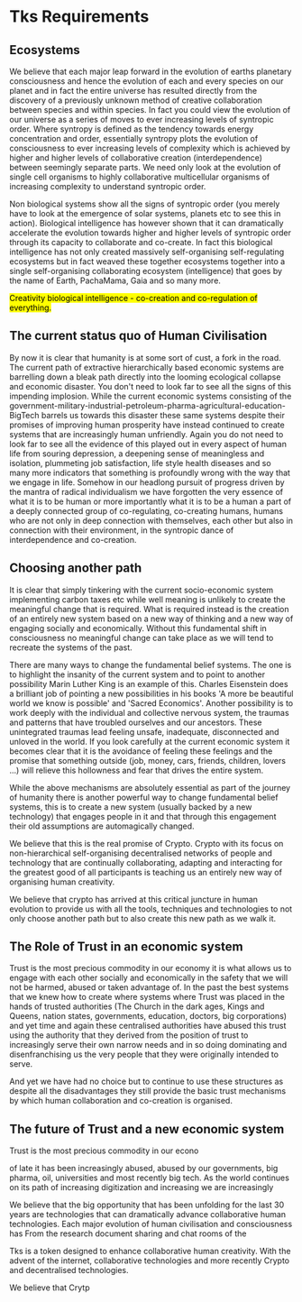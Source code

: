 <!-- cSpell.language:en-GB -->
# Tks Requirements

## Ecosystems

We believe that each major leap forward in the evolution of earths planetary consciousness and hence the evolution of each and every species on our planet and in fact the entire universe has resulted directly from the discovery of a previously unknown method of creative collaboration between species and within species. In fact you could view the evolution of our universe as a series of moves to ever increasing levels of syntropic order. Where syntropy is defined as the tendency towards energy concentration and order, essentially syntropy plots the evolution of consciousness to ever increasing levels of complexity which is achieved by higher and higher levels of collaborative creation (interdependence) between seemingly separate parts.
We need only look at the evolution of single cell organisms to highly collaborative multicellular organisms of increasing complexity to understand syntropic order.

Non biological systems show all the signs of syntropic order (you merely have to look at the emergence of solar systems, planets etc to see this in action). Biological intelligence has however shown that it can dramatically accelerate the evolution towards higher and higher levels of syntropic order through its capacity to collaborate and co-create. In fact this biological intelligence has not only created massively self-organising self-regulating ecosystems but in fact weaved these together ecosystems together into a single self-organising collaborating ecosystem (intelligence) that goes by the name of Earth, PachaMama, Gaia and so many more.

<mark>Creativity biological intelligence - co-creation and co-regulation of everything.</mark>

## The current status quo of Human Civilisation

By now it is clear that humanity is at some sort of cust, a fork in the road. The current path of extractive hierarchically based economic systems are barrelling down a bleak path directly into the looming ecological collapse and economic disaster. You don't need to look far to see all the signs of this impending implosion.
While the current economic systems consisting of the government-military-industrial-petroleum-pharma-agricultural-education-BigTech barrels us towards this disaster these same systems despite their promises of improving human prosperity have instead continued to create systems that are increasingly human unfriendly. Again you do not need to look far to see all the evidence of this played out in every aspect of human life from souring depression, a deepening sense of meaningless and isolation, plummeting job satisfaction, life style health diseases and so many more indicators that something is profoundly wrong with the way that we engage in life.
Somehow in our headlong pursuit of progress driven by the mantra of radical individualism we have forgotten the very essence of what it is to be human or more importantly what it is to be a human a part of a deeply connected group of co-regulating, co-creating humans, humans who are not only in deep connection with themselves, each other but also in connection with their environment, in the syntropic dance of interdependence and co-creation.

## Choosing another path

It is clear that simply tinkering with the current socio-economic system implementing carbon taxes etc while well meaning is unlikely to create the meaningful change that is required. What is required instead is the creation of an entirely new system based on a new way of thinking and a new way of engaging socially and economically. Without this fundamental shift in consciousness no meaningful change can take place as we will tend to recreate the systems of the past.

There are many ways to change the fundamental belief systems.
The one is to highlight the insanity of the current system and to point to another possibility Marin Luther King is an example of this. Charles Eisenstein does a brilliant job of pointing a new possibilities in his books 'A more be beautiful world we know is possible' and 'Sacred Economics'.
Another possibility is to work deeply with the individual and collective nervous system, the traumas and patterns that have troubled ourselves and our ancestors. These unintegrated traumas lead feeling unsafe, inadequate, disconnected and unloved in the world. If you look carefully at the current economic system it becomes clear that it is the avoidance of feeling these feelings and the promise that something outside (job, money, cars, friends, children, lovers ...) will relieve this hollowness and fear that drives the entire system.

While the above mechanisms are absolutely essential as part of the journey of humanity there is another powerful way to change fundamental belief systems, this is to create a new system (usually backed by a new technology) that engages people in it and that through this engagement their old assumptions are automagically changed.

We believe that this is the real promise of Crypto. Crypto with its focus on non-hierarchical self-organising decentralised networks of people and technology that are continually collaborating, adapting and interacting for the greatest good of all participants is teaching us an entirely new way of organising human creativity.

We believe that crypto has arrived at this critical juncture in human evolution to provide us with all the tools, techniques and technologies to not only choose another path but to also create this new path as we walk it.

## The Role of Trust in an economic system

Trust is the most precious commodity in our economy it is what allows us to engage with each other socially and economically in the safety that we will not be harmed, abused or taken advantage of. In the past the best systems that we knew how to create where systems where Trust was placed in the hands of trusted authorities (The Church in the dark ages, Kings and Queens, nation states, governments, education, doctors, big corporations) and yet time and again these centralised authorities have abused this trust using the authority that they derived from the position of trust to increasingly serve their own narrow needs and in so doing dominating and disenfranchising us the very people that they were originally intended to serve.

And yet we have had no choice but to continue to use these structures as despite all the disadvantages they still provide the basic trust mechanisms by which human collaboration and co-creation is organised.

## The future of Trust and a new economic system

Trust is the most precious commodity in our econo

 of late it has been increasingly abused, abused by our governments, big pharma, oil, universities and most recently big tech. As the world continues on its path of increasing digitization and increasing we are increasingly

We believe that the big opportunity that has been unfolding for the last 30 years are technologies that can dramatically advance collaborative human technologies.
Each major evolution of human civilisation and consciousness has
 From the research document sharing and chat rooms of the


Tks is a token designed to enhance collaborative human creativity. With the advent of the internet, collaborative technologies and more recently Crypto and decentralised technologies.

We believe that Crytp


  